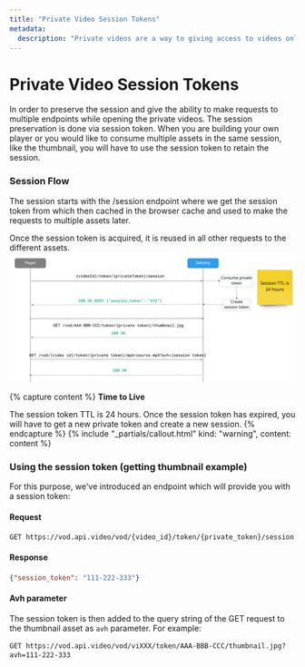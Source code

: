 ```yaml
---
title: "Private Video Session Tokens"
metadata: 
  description: "Private videos are a way to giving access to videos only to certain users and making sure that privacy concerns are covered. This section will provide a detailed explanation on how private video session tokens work."
---
```


Private Video Session Tokens
============================

In order to preserve the session and give the ability to make requests to multiple endpoints while opening the private videos. The session preservation is done via session token. When you are building your own player or you would like to consume multiple assets in the same session, like the thumbnail, you will have to use the session token to retain the session.

### Session Flow

The session starts with the /session endpoint where we get the session token from which then cached in the browser cache and used to make the requests to multiple assets later.

Once the session token is acquired, it is reused in all other requests to the different assets. 
![Imported image](/_assets/Session%20Token.jpg)

{% capture content %}
**Time to Live**

The session token TTL is 24 hours. Once the session token has expired, you will have to get a new private token and create a new session.
{% endcapture %}
{% include "_partials/callout.html" kind: "warning", content: content %}

### Using the session token (getting thumbnail example)
  
For this purpose, we've introduced an endpoint which will provide you with a session token:

#### Request

```curl
GET https://vod.api.video/vod/{video_id}/token/{private_token}/session
```

#### Response

```json
{"session_token": "111-222-333"}
```

#### Avh parameter

The session token is then added to the query string of the GET request to the thumbnail asset as `avh` parameter. For example:

```curl
GET https://vod.api.video/vod/viXXX/token/AAA-BBB-CCC/thumbnail.jpg?avh=111-222-333
```
